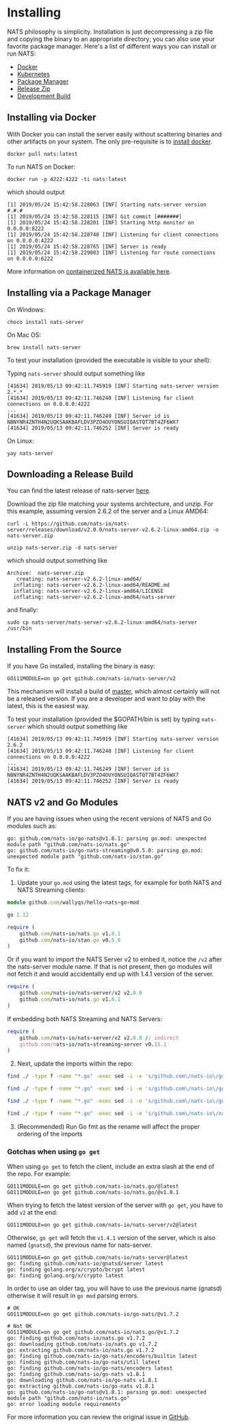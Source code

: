 # Installing

NATS philosophy is simplicity. Installation is just decompressing a zip file and copying the binary to an appropriate directory; you can also use your favorite package manager. Here's a list of different ways you can install or run NATS:

* [Docker](installation.md#installing-via-docker)
* [Kubernetes](/running-a-nats-service/nats-on-kubernetes/nats-kubernetes.md)
* [Package Manager](installation.md#installing-via-a-package-manager)
* [Release Zip](installation.md#downloading-a-release-build)
* [Development Build](installation.md#installing-from-the-source)

## Installing via Docker

With Docker you can install the server easily without scattering binaries and other artifacts on your system. The only pre-requisite is to [install docker](https://docs.docker.com/install).

```shell
docker pull nats:latest
```

To run NATS on Docker:

```shell
docker run -p 4222:4222 -ti nats:latest
```
which should output


```
[1] 2019/05/24 15:42:58.228063 [INF] Starting nats-server version #.#.#
[1] 2019/05/24 15:42:58.228115 [INF] Git commit [#######]
[1] 2019/05/24 15:42:58.228201 [INF] Starting http monitor on 0.0.0.0:8222
[1] 2019/05/24 15:42:58.228740 [INF] Listening for client connections on 0.0.0.0:4222
[1] 2019/05/24 15:42:58.228765 [INF] Server is ready
[1] 2019/05/24 15:42:58.229003 [INF] Listening for route connections on 0.0.0.0:6222
```

More information on [containerized NATS is available here](running/nats_docker/).

## Installing via a Package Manager

On Windows:

```shell
choco install nats-server
```

On Mac OS:

```shell
brew install nats-server
```

To test your installation \(provided the executable is visible to your shell\):

Typing `nats-server` should output something like

```
[41634] 2019/05/13 09:42:11.745919 [INF] Starting nats-server version 2.*.*
[41634] 2019/05/13 09:42:11.746240 [INF] Listening for client connections on 0.0.0.0:4222
...
[41634] 2019/05/13 09:42:11.746249 [INF] Server id is NBNYNR4ZNTH4N2UQKSAAKBAFLDV3PZO4OUYONSUIQASTQT7BT4ZF6WX7
[41634] 2019/05/13 09:42:11.746252 [INF] Server is ready
```

On Linux:

```shell
yay nats-server
```

## Downloading a Release Build

You can find the latest release of nats-server [here](https://github.com/nats-io/nats-server/releases/latest).

Download the zip file matching your systems architecture, and unzip. For this example, assuming version 2.6.2 of the server and a Linux AMD64:

```shell
curl -L https://github.com/nats-io/nats-server/releases/download/v2.0.0/nats-server-v2.6.2-linux-amd64.zip -o nats-server.zip
```

```shell
unzip nats-server.zip -d nats-server
```
which should output something like
```shell
Archive:  nats-server.zip
   creating: nats-server-v2.6.2-linux-amd64/
  inflating: nats-server-v2.6.2-linux-amd64/README.md
  inflating: nats-server-v2.6.2-linux-amd64/LICENSE
  inflating: nats-server-v2.6.2-linux-amd64/nats-server
```
and finally:
```shell
sudo cp nats-server/nats-server-v2.6.2-linux-amd64/nats-server /usr/bin
```

## Installing From the Source

If you have Go installed, installing the binary is easy:

```shell
GO111MODULE=on go get github.com/nats-io/nats-server/v2
```

This mechanism will install a build of [master](https://github.com/nats-io/nats-server), which almost certainly will not be a released version. If you are a developer and want to play with the latest, this is the easiest way.

To test your installation \(provided the $GOPATH/bin is set\) by typing `nats-server` which should output something like

```text
[41634] 2019/05/13 09:42:11.745919 [INF] Starting nats-server version 2.6.2
[41634] 2019/05/13 09:42:11.746240 [INF] Listening for client connections on 0.0.0.0:4222
...
[41634] 2019/05/13 09:42:11.746249 [INF] Server id is NBNYNR4ZNTH4N2UQKSAAKBAFLDV3PZO4OUYONSUIQASTQT7BT4ZF6WX7
[41634] 2019/05/13 09:42:11.746252 [INF] Server is ready
```

## NATS v2 and Go Modules

If you are having issues when using the recent versions of NATS and Go modules such as:

```text
go: github.com/nats-io/go-nats@v1.8.1: parsing go.mod: unexpected module path "github.com/nats-io/nats.go"
go: github.com/nats-io/go-nats-streaming@v0.5.0: parsing go.mod: unexpected module path "github.com/nats-io/stan.go"
```

To fix it:

1) Update your `go.mod` using the latest tags, for example for both NATS and NATS Streaming clients:

```ruby
module github.com/wallyqs/hello-nats-go-mod

go 1.12

require (
    github.com/nats-io/nats.go v1.8.1
    github.com/nats-io/stan.go v0.5.0
)
```

Or if you want to import the NATS Server v2 to embed it, notice the `/v2` after the nats-server module name. If that is not present, then go modules will not fetch it and would accidentally end up with 1.4.1 version of the server.

```ruby
require (
    github.com/nats-io/nats-server/v2 v2.0.0
    github.com/nats-io/nats.go v1.8.1
)
```

If embedding both NATS Streaming and NATS Servers:

```ruby
require (
    github.com/nats-io/nats-server/v2 v2.0.0 // indirect
    github.com/nats-io/nats-streaming-server v0.15.1
)
```

2) Next, update the imports within the repo:

```bash
find ./ -type f -name "*.go" -exec sed -i -e 's/github.com\/nats-io\/go-nats-streaming/github.com\/nats-io\/stan.go/g' {} \;

find ./ -type f -name "*.go" -exec sed -i -e 's/github.com\/nats-io\/go-nats/github.com\/nats-io\/nats.go/g' {} \;

find ./ -type f -name "*.go" -exec sed -i -e 's/github.com\/nats-io\/gnatsd/github.com\/nats-io\/nats-server\/v2/g' {} \;

find ./ -type f -name "*.go" -exec sed -i -e 's/github.com\/nats-io\/nats-server/github.com\/nats-io\/nats-server\/v2/g' {} \;
```

3) \(Recommended\) Run Go fmt as the rename will affect the proper ordering of the imports

### Gotchas when using `go get`

When using `go get` to fetch the client, include an extra slash at the end of the repo. For example:

```text
GO111MODULE=on go get github.com/nats-io/nats.go/@latest
GO111MODULE=on go get github.com/nats-io/nats.go/@v1.8.1
```

When trying to fetch the latest version of the server with `go get`, you have to add `v2` at the end:

```text
GO111MODULE=on go get github.com/nats-io/nats-server/v2@latest
```

Otherwise, `go get` will fetch the `v1.4.1` version of the server, which is also named \(`gnatsd`\), the previous name for nats-server.

```text
GO111MODULE=on go get github.com/nats-io/nats-server@latest
go: finding github.com/nats-io/gnatsd/server latest
go: finding golang.org/x/crypto/bcrypt latest
go: finding golang.org/x/crypto latest
```

In order to use an older tag, you will have to use the previous name \(gnatsd\) otherwise it will result in `go mod` parsing errors.

```text
# OK
GO111MODULE=on go get github.com/nats-io/go-nats/@v1.7.2

# Not OK
GO111MODULE=on go get github.com/nats-io/nats.go/@v1.7.2
go: finding github.com/nats-io/nats.go v1.7.2
go: downloading github.com/nats-io/nats.go v1.7.2
go: extracting github.com/nats-io/nats.go v1.7.2
go: finding github.com/nats-io/go-nats/encoders/builtin latest
go: finding github.com/nats-io/go-nats/util latest
go: finding github.com/nats-io/go-nats/encoders latest
go: finding github.com/nats-io/go-nats v1.8.1
go: downloading github.com/nats-io/go-nats v1.8.1
go: extracting github.com/nats-io/go-nats v1.8.1
go: github.com/nats-io/go-nats@v1.8.1: parsing go.mod: unexpected module path "github.com/nats-io/nats.go"
go: error loading module requirements
```

For more information you can review the original issue in [GitHub](https://github.com/nats-io/nats.go/issues/478).

